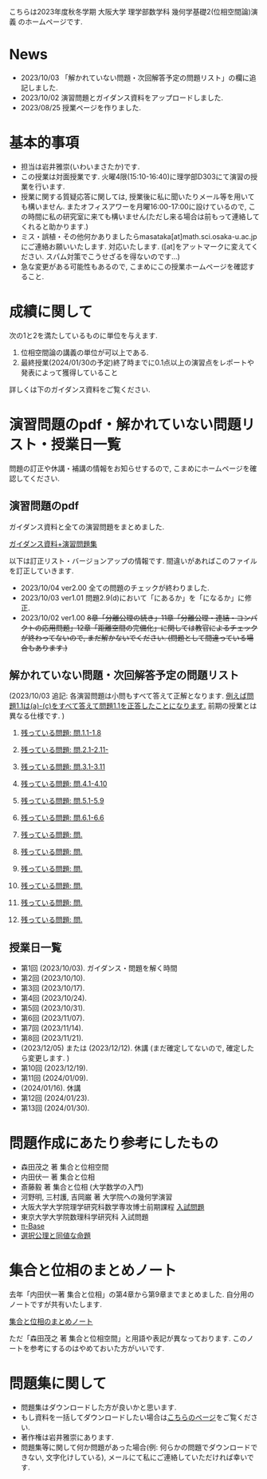 

 こちらは2023年度秋冬学期 大阪大学 理学部数学科 幾何学基礎2(位相空間論)演義 のホームページです.
 
# News
- 2023/10/03 「解かれていない問題・次回解答予定の問題リスト」の欄に追記しました. 
- 2023/10/02 演習問題とガイダンス資料をアップロードしました. 
- 2023/08/25 授業ページを作りました.

# 基本的事項

- 担当は岩井雅崇(いわいまさたか)です.
- この授業は対面授業です. 火曜4限(15:10-16:40)に理学部D303にて演習の授業を行います. 
- 授業に関する質疑応答に関しては, 授業後に私に聞いたりメール等を用いても構いません. またオフィスアワーを月曜16:00-17:00に設けているので, この時間に私の研究室に来ても構いません(ただし来る場合は前もって連絡してくれると助かります.)
- ミス・誤植・その他何かありましたらmasataka[at]math.sci.osaka-u.ac.jpにご連絡お願いいたします. 対応いたします. ([at]をアットマークに変えてください. スパム対策でこうせざるを得ないのです...)
- 急な変更がある可能性もあるので, こまめにこの授業ホームページを確認すること.

# 成績に関して
次の1と2を満たしているものに単位を与えます.

1. 位相空間論の講義の単位が可以上である. 
2. 最終授業(2024/01/30の予定)終了時までに0.1点以上の演習点をレポートや発表によって獲得していること

詳しくは下のガイダンス資料をご覧ください. 

<!--
# 成績に関して
次の1と2を満たしているものに単位を与えます.

1. 位相空間論の講義の単位が可以上である. 
2. 最終授業(2024/01/30の予定)までに0.1点以上の演習点(後述)を獲得していること

なお演習の成績は"講義の成績"+"演習点"×(点数補正係数)でつける予定です. 点数補正係数は実数かつ全員の成績から定まる係数です. 
## 演習点に関して
演習点を稼ぐには次の方法があります.
1. レポート(2回)を解く. レポートの出来により0.1点以上の演習点が与えられる. 
2. 配布した演習問題を解き, その解答を黒板を用いて発表する. その場合の演習点は「解いた問題の難易度」と「発表の仕方・解答の方法」などから定まります. 

なお2の方が演習点は高めに設定しております. 

## 1. レポートに関して

- 基本的には中間試験や期末試験の対策のための基本的な問題を出します. それらの試験の時期に締め切りを設けます. 
- レポート問題は演習問題の中から出す予定です. ・がついてる問題(後述)からしか出さない予定です

中間レポートは10-11月に, 期末レポートは12-1月に詳細を言う予定です. 


ただし2の条件を達成できないものには別途救済レポートを課して2を達成したものとすることがある. 
- 英語問題を答える際には英語を和訳してください. なお解答は日本語で行っても良い.

- 演習問題の難易度は一定ではない. 難しい問題と英語問題を解いた場合は成績に加点を行う. 
- 原則的に第n回授業には第n回以下の演習問題を解くことができます. (つまり第3回授業には第1,2,3回の演習問題を解くことができます.). ただし全員の総意が得られた場合はこの限りではない.(なお今回は第2-4回の演習問題となっているので, 第4回授業まではこれらの問題を解くことができます.)


## 2. 黒板を用いた発表に関して
発表のルールは次のとおりです.
- 問題の解答を黒板に書いて発表してください. 正答だった場合その問題はそれ以降解答できなくなります. 不正解だった場合他の人に解答権が移ります. そのため授業が始まる前にある程度は演習問題をあらかじめ解いておいて発表できる状態にしておいてください.
- 複数人が解答したい問題があるときは平和的な手段で解答者を決めます. 
- 発表方法があまりにも悪い場合(教科書丸写しなど)は減点します. 

演習問題に関する注意点は次のとおりです. 
-  <u>演習問題は適当に出しているので, 全部解く必要はないです. 現時点で解けない問題も複数あります. </u>
- 演習問題の難易度は一定ではないです. 問題番号の上に・や＊などの記号が書いてありますがこれは次を意味します.
1. ・がついてる問題は解けないといけない問題です.ある程度授業を理解している人は他の人に解答を譲ってください.
2.  何もついてない問題は普通の問題です. . ちょっと考えれば解ける範疇に収まっている(はずです).
3.  ＊問題や＊＊問題は難しそうな問題です. ちょっと難しい問題から激ムズの問題まであります. 私やTAが解けない問題もあります. 基本的に解かせる気はなく自由気ままに出しております.
- 難易度が高い問題ほど演習点も高いです.  

また次に関してご協力をお願いいたします.
- 発表後, スマホ等で黒板にある解答を撮影しても構いません. (ただし黒板のみを撮影してください) 理由としては私の方で解答を用意してないからです. 解答者も撮影のご協力お願いします. 
- 板書は他人が読めるように, 文字の大きさ・綺麗さ・板書の量に配慮してください. 字は汚くてもいいので, 最低限読めるようにしてください. (私は文字を綺麗に板書できないので, 相当汚い字でも読むことはできますが...)

## よくわからない人に向けてのヒント
1. 単位だけ欲しい人は一回も黒板で発表せずにレポートだけを提出してください. さらに位相空間論の講義の試験で可以上をもらってください. それで演義の成績の単位ももらえます. (講義の試験が良ければ演義の成績も良いです.)
2. ちょっと欲張りな人は・がついている問題や何もついてない問題を黒板で発表してください. なお・がついている問題が全て解ければ, 講義の試験の単位は(おそらく)もらえると思います.
3. 意欲のある人は難しい問題など色々解いてください. そのほうが私は楽しいです. 
- (2023/10/02 注: CLEからこのページを見るとダウンロードできない可能性があります. その場合はhttps://masataka123.github.io/2023_winter_generaltopology/とリンクを打ってCLE外から見てください. )

-->

# 演習問題のpdf・解かれていない問題リスト・授業日一覧
問題の訂正や休講・補講の情報をお知らせするので, こまめにホームページを確認してください.

## 演習問題のpdf 
ガイダンス資料と全ての演習問題をまとめました. 

[ガイダンス資料+演習問題集](https://masataka123.github.io/2023_winter_generaltopology/material/0_位相問題集.pdf)

以下は訂正リスト・バージョンアップの情報です. 間違いがあればこのファイルを訂正していきます.  
- 2023/10/04 ver2.00 全ての問題のチェックが終わりました. 
- 2023/10/03 ver1.01 問題2.9(d)において「にあるか」を「になるか」に修正. 
- 2023/10/02 ver1.00 ~~8章「分離公理の続き」11章「分離公理・連結・コンパクトの応用問題」12章「距離空間の完備化」に関しては教官によるチェックが終わってないので, まだ解かないでください. (問題として間違っている場合もあります.)~~

## 解かれていない問題・次回解答予定の問題リスト

(2023/10/03 追記: 各演習問題は小問もすべて答えて正解となります.  <u>例えば問題1.1は(a)-(c)をすべて答えて問題1.1を正答したことになります.</u> 前期の授業とは異なる仕様です. )

1. <u>残っている問題: 問.1.1-1.8</u>

2. <u>残っている問題: 問.2.1-2.11-</u>

3. <u>残っている問題: 問.3.1-3.11</u>

4. <u>残っている問題: 問.4.1-4.10</u>

5. <u>残っている問題: 問.5.1-5.9</u>

6. <u>残っている問題: 問.6.1-6.6</u>

1. <u>残っている問題: 問.</u>

2. <u>残っている問題: 問.</u>

3. <u>残っている問題: 問.</u>

4. <u>残っている問題: 問.</u>

5. <u>残っている問題: 問.</u>

6. <u>残っている問題: 問.</u>




## 授業日一覧
- 第1回 (2023/10/03). ガイダンス・問題を解く時間
- 第2回 (2023/10/10). 
- 第3回 (2023/10/17).  
- 第4回 (2023/10/24).  
- 第5回 (2023/10/31).  
- 第6回 (2023/11/07). 
- 第7回 (2023/11/14). 
- 第8回 (2023/11/21). 
- (2023/12/05) または (2023/12/12). 休講 (まだ確定してないので, 確定したら変更します. )
- 第10回 (2023/12/19). 
- 第11回 (2024/01/09). 
-  (2024/01/16). 休講
- 第12回 (2024/01/23). 
- 第13回 (2024/01/30). 

<!--

- 第0回 (2023/10/03).  ガイダンス [ガイダンスの資料](https://github.com/masataka123/2023_winter_generaltopology/blob/master/material/0_ガイダンス資料.pdf)

- 第1回 (2023/10/03).   ユークリッド空間と距離空間の復習 [第1回演習問題](https://github.com/masataka123/2023_winter_generaltopology/blob/master/material/0_ガイダンス資料.pdf)

- 第2回 (2023/10/10).  開集合系と近傍系 

- 第3回 (2023/10/17).  位相空間の部分集合

- 第4回 (2023/10/24).  連続写像と相対位相

- 第5回 (2023/10/31).  直積位相

- 第6回 (2023/11/07).  商位相

- 第7回 (2023/11/14).  分離公理

- 第8回 (2023/11/21).  可算公理

- 第9回 (2023/12/05).  分離公理と連続関数

- 第10回 (2023/12/12). 距離付け可能性

- 第11回 (2023/12/19). 連結性

- 第12回 (2024/01/09). コンパクト性

- 第13回 (2024/01/16). コンパクト空間の性質

- 第14回 (2024/01/23). 距離空間の位相

- 第15回 (2024/01/30). 距離空間の完備性
-->
<!--
[上の演習問題全てを集めたpdf](https://github.com/masataka123/2023_summer_complex/blob/master/material/0_複素解析続論_演習問題.pdf)

[第8回から第12回授業の動画](https://www.youtube.com/playlist?list=PLZDOK-K3OuvDpXKHjdAxJUy5ts6HPCeoB)
[第8回から第12回授業黒板](https://github.com/masataka123/2021_summer/blob/master/material/0_第八回から第十二回の授業黒板.pdf)
[第8回から第12回授業の資料](https://github.com/masataka123/2021_summer/blob/master/material/0_第八回から第十二回の資料.pdf)
-->

# 問題作成にあたり参考にしたもの
- 森田茂之 著 集合と位相空間
- 内田伏一 著 集合と位相
- 斎藤毅 著 集合と位相 (大学数学の入門)
- 河野明, 三村護, 吉岡巌 著 大学院への幾何学演習
- 大阪大学大学院理学研究科数学専攻博士前期課程 [入試問題](http://www.math.sci.osaka-u.ac.jp/inshi/)
- 東京大学大学院数理科学研究科 入試問題
-  [π-Base](https://topology.jdabbs.com)
- [選択公理と同値な命題](http://alg-d.com/math/ac/)


# 集合と位相のまとめノート

去年「内田伏一著 集合と位相」の第4章から第9章までまとめました. 自分用のノートですが共有いたします. 

[集合と位相のまとめノート](https://masataka123.github.io/2023_winter_generaltopology/material/0_集合と位相まとめ.pdf) 


ただ「森田茂之 著 集合と位相空間」と用語や表記が異なっております. このノートを参考にするのはやめておいた方がいいです. 

# 問題集に関して

- 問題集はダウンロードした方が良いかと思います.
- もし資料を一括してダウンロードしたい場合は[こちらのページ](https://github.com/masataka123/2023_winter_generaltopology/tree/master/material)をご覧ください.
- 著作権は岩井雅崇にあります. 
- 問題集等に関して何か問題があった場合(例: 何らかの問題でダウンロードできない, 文字化けしている), メールにて私にご連絡していただければ幸いです.


<!-- 
# 授業動画に関して
- 動画を見る際はスピーカーで聴くことをお勧めします.(イヤホンで聴くと時々びっくりすることがあります.)
- 動画の授業はかなり早いペースで進むので, 状況に応じて一時停止等を使うことをお勧めします.
- 動画の概要欄に訂正やリンクなどを貼っていきます.
- 動画の著作権は岩井雅崇にあります.


# その他 
(2020/11/16 時点) 
 ~~のホームページ上で授業資料を見ると日本語が表示されない現象が見られます. 
おそらくgithubの方に問題があるようで, 現状で打つ手はありません. (twitterで調べてみると, 同様の現象があって困っている人がいました. slideshareでも同様の問題が生じていたこともあり, それと同じらしいです. 文字コードによる問題?)
もし何か改善策を知っている方は, メールにてご連絡していただければ幸いです.~~

# 成績の付け方の補足. 
中間レポートと期末レポートでつける予定ですが, 一応上の人にまだ確認中です.
おそらく大丈夫ですが, 急な変更もございますので, このホームページで最新情報を確認して下さい.
他にも上の人からの要請等あった場合は変更がある可能性があるので, こまめに最新情報を確認して下さい.
-->
